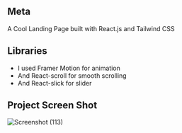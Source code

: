 ## Meta

A Cool Landing Page built with React.js and Tailwind CSS

## Libraries

* I used Framer Motion for animation
* And React-scroll for smooth scrolling 
* And React-slick for slider 

## Project Screen Shot

![Screenshot (113)](https://github.com/MoazMirza-13/Meta/assets/134006296/cd0935a1-180b-44ad-8d60-173b89c35417)





